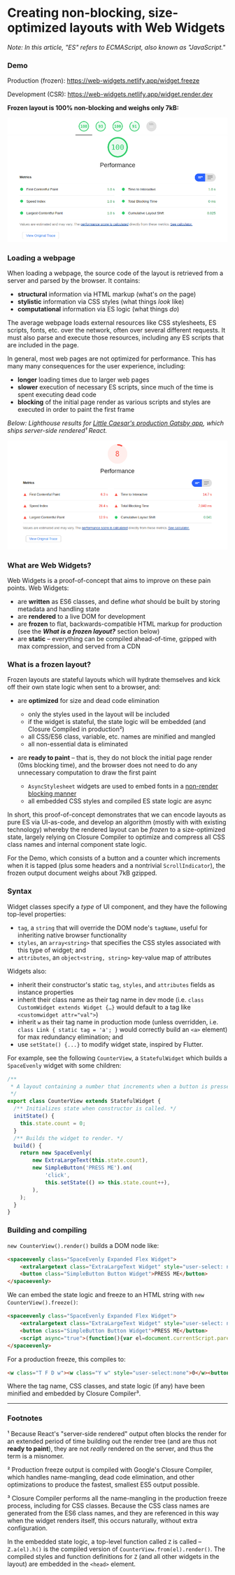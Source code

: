 # Creating non-blocking, size-optimized layouts with Web Widgets

*Note: In this article, "ES" refers to ECMAScript, also known as "JavaScript."*

### Demo 

Production (frozen): https://web-widgets.netlify.app/widget.freeze

Development (CSR): https://web-widgets.netlify.app/widget.render.dev

**Frozen layout is 100% non-blocking and weighs only 7kB:**

![image-20201125180728757](images/web-widgets-poc/image-20201125180728757.png)

### Loading a webpage

When loading a webpage, the source code of the layout is retrieved from a server and parsed by the browser. It contains:

- **structural** information via HTML markup (what's *on* the page)
- **stylistic** information via CSS styles (what things *look* like)
- **computational** information via ES logic (what things *do*)

The average webpage loads external resources like CSS stylesheets, ES scripts, fonts, etc. over the network, often over several different requests. It must also parse and execute those resources, including any ES scripts that are included in the page.

In general, most web pages are not optimized for performance. This has many many consequences for the user experience, including:

- **longer** loading times due to larger web pages
- **slower** execution of necessary ES scripts, since much of the time is spent executing dead code
- **blocking** of the initial page render as various scripts and styles are executed in order to paint the first frame

*Below: Lighthouse results for [Little Caesar's production Gatsby app](https://littlecaesars.com/), which ships server-side rendered¹ React.*

![img](images/web-widgets-poc/122588539.png)

### What are Web Widgets?

Web Widgets is a proof-of-concept that aims to improve on these pain points. Web Widgets:

- are **written** as ES6 classes, and define *what* should be built by storing metadata and handling state
- are **rendered** to a live DOM for development
- are **frozen** to flat, backwards-compatible HTML markup for production (see the ***What is a frozen layout?*** section below)
- are **static** – everything can be compiled ahead-of-time, gzipped with max compression, and served from a CDN

### What is a frozen layout?

Frozen layouts are stateful layouts which will hydrate themselves and kick off their own state logic when sent to a browser, and:

- are **optimized** for size and dead code elimination
  - only the styles used in the layout will be included
  - if the widget is stateful, the state logic will be embedded (and Closure Compiled in production²)
  - all CSS/ES6 class, variable, etc. names are minified and mangled
  - all non-essential data is eliminated

- are **ready to paint** – that is, they do not block the initial page render (0ms blocking time), and the browser does not need to do any unnecessary computation to draw the first paint
  - `AsyncStylesheet` widgets are used to embed fonts in a [non-render blocking manner](https://web.dev/defer-non-critical-css/#optimize)
  - all embedded CSS styles and compiled ES state logic are async

In short, this proof-of-concept demonstrates that we can encode layouts as pure ES via UI-as-code, and develop an algorithm (mostly with with existing technology) whereby the rendered layout can be *frozen* to a size-optimized state, largely relying on Closure Compiler to optimize and compress all CSS class names and internal component state logic.

For the Demo, which consists of a button and a counter which increments when it is tapped (plus some headers and a nontrivial `ScrollIndicator`), the frozen output document weighs about 7kB gzipped.

### Syntax

Widget classes specify a *type* of UI component, and they have the following top-level properties:

- `tag`, a `string` that will override the DOM node's `tagName`, useful for inheriting native browser functionality
- `styles`, an `array<string>` that specifies the CSS styles associated with this type of widget; and
- `attributes`, an `object<string, string>` key-value map of attributes

Widgets also:

- inherit their constructor's static `tag`, `styles`, and `attributes` fields as instance properties
- inherit their class name as their tag name in dev mode (i.e. `class CustomWidget extends Widget {…}` would default to a tag like `<customwidget attr="val">`)
- inherit `w` as their tag name in production mode (unless overridden, i.e. `class Link { static tag = 'a'; }` would correctly build an `<a>` element) for max redundancy elimination; and
- use `setState() {...}` to modify widget state, inspired by Flutter.

For example, see the following `CounterView`, a `StatefulWidget` which builds a `SpaceEvenly` widget with some children:

```javascript
/**
 * A layout containing a number that increments when a button is pressed.
 */
export class CounterView extends StatefulWidget {
  /** Initializes state when constructor is called. */
  initState() {
    this.state.count = 0;
  }
  /** Builds the widget to render. */
  build() {
    return new SpaceEvenly(
        new ExtraLargeText(this.state.count),
        new SimpleButton('PRESS ME').on(
            'click',
            this.setState(() => this.state.count++),
        ),
    );
  }
}
```

### Building and compiling

`new CounterView().render()` builds a DOM node like:

```html
<spaceevenly class="SpaceEvenly Expanded Flex Widget">
    <extralargetext class="ExtraLargeText Widget" style="user-select: none">0</extralargetext>
    <button class="SimpleButton Button Widget">PRESS ME</button>
</spaceevenly>
```

We can embed the state logic and freeze to an HTML string with `new CounterView().freeze()`:

```html
<spaceevenly class="SpaceEvenly Expanded Flex Widget">
    <extralargetext class="ExtraLargeText Widget" style="user-select: none">0</extralargetext>
    <button class="SimpleButton Button Widget">PRESS ME</button>
    <script async="true">(function(){var el=document.currentScript.parentNode;requestAnimationFrame(function(){CounterView.from(el).render();});})();</script>
</spaceevenly>
```

For a production freeze, this compiles to:

```html
<w class="T F D w"><w class="Y w" style="user-select:none">0</w><button class="xa S w">PRESS ME</button><script async="true">(function(){var el=document.currentScript.parentNode;requestAnimationFrame(function(){Z.a(el).h();});})();</script></w></w>
```

Where the tag name, CSS classes, and state logic (if any) have been minified and embedded by Closure Compiler³.

---

### Footnotes

¹ Because React's "server-side rendered" output often blocks the render for an extended period of time building out the render tree (and are thus not **ready to paint**), they are not *really* rendered on the server, and thus the term is a misnomer.

² Production freeze output is compiled with Google's Closure Compiler, which handles name-mangling, dead code elimination, and other optimizations to produce the fastest, smallest ES5 output possible.

³ Closure Compiler performs all the name-mangling in the production freeze process, including for CSS classes. Because the CSS class names are generated from the ES6 class names, and they are referenced in this way when the widget renders itself, this occurs naturally, without extra configuration.

In the embedded state logic, a top-level function called `Z` is called – `Z.a(el).h()` is the compiled version of `CounterView.from(el).render()`. The compiled  styles and function definitions for `Z` (and all other widgets in the layout) are embedded in the  `<head>` element.

